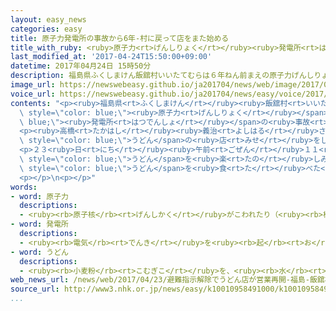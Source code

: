 ```yaml
---
layout: easy_news
categories: easy
title: 原子力発電所の事故から6年-村に戻って店をまた始める
title_with_ruby: <ruby>原子力<rt>げんしりょく</rt></ruby><ruby>発電所<rt>はつでんしょ</rt></ruby>の<ruby>事故<rt>じこ</rt></ruby>から６<ruby>年<rt>ねん</rt></ruby>　<ruby>村<rt>むら</rt></ruby>に<ruby>戻<rt>もど</rt></ruby>って<ruby>店<rt>みせ</rt></ruby>をまた<ruby>始<rt>はじ</rt></ruby>める
last_modified_at: '2017-04-24T15:50:00+09:00'
datetime: 2017年04月24日 15時50分
description: 福島県ふくしまけん飯舘村いいたてむらは６年ねん前まえの原子力げんしりょく発電所はつでんしょの事故じこで住すむことができなくなりました。
image_url: https://newswebeasy.github.io/ja201704/news/web/image/2017/04/24/k10010958491000.jpg
voice_url: https://newswebeasy.github.io/ja201704/news/easy/voice/2017/04/24/k10010958491000.mp3
contents: "<p><ruby>福島県<rt>ふくしまけん</rt></ruby><ruby>飯舘村<rt>いいたてむら</rt></ruby>は６<ruby>年<rt>ねん</rt></ruby><ruby>前<rt>まえ</rt></ruby>、<span\
  \ style=\"color: blue;\"><ruby>原子力<rt>げんしりょく</rt></ruby></span><span style=\"color:\
  \ blue;\"><ruby>発電所<rt>はつでんしょ</rt></ruby></span>の<ruby>事故<rt>じこ</rt></ruby>で<ruby>住<rt>す</rt></ruby>むことができなくなりました。<ruby>村<rt>むら</rt></ruby>の<ruby>人<rt>ひと</rt></ruby>たちは<ruby>別<rt>べつ</rt></ruby>の<ruby>市<rt>し</rt></ruby>や<ruby>町<rt>まち</rt></ruby>で<ruby>生活<rt>せいかつ</rt></ruby>をしていますが、<ruby>先月<rt>せんげつ</rt></ruby><ruby>国<rt>くに</rt></ruby>が<ruby>戻<rt>もど</rt></ruby>ってもいいと<ruby>言<rt>い</rt></ruby>って<ruby>飯館村<rt>いいたてむら</rt></ruby>に<ruby>住<rt>す</rt></ruby>むことができるようになりました。</p>\n\
  <p><ruby>高橋<rt>たかはし</rt></ruby><ruby>義治<rt>よしはる</rt></ruby>さんは<ruby>飯館村<rt>いいたてむら</rt></ruby>で６０<ruby>年<rt>ねん</rt></ruby><ruby>続<rt>つづ</rt></ruby>く<span\
  \ style=\"color: blue;\">うどん</span>の<ruby>店<rt>みせ</rt></ruby>をしていました。<ruby>村<rt>むら</rt></ruby>を<ruby>出<rt>で</rt></ruby>たあと<ruby>別<rt>べつ</rt></ruby>の<ruby>市<rt>し</rt></ruby>で<ruby>店<rt>みせ</rt></ruby>をしていましたが、<ruby>村<rt>むら</rt></ruby>に<ruby>戻<rt>もど</rt></ruby>ってまた<ruby>店<rt>みせ</rt></ruby>を<ruby>始<rt>はじ</rt></ruby>めることにしました。</p>\n\
  <p>２３<ruby>日<rt>にち</rt></ruby><ruby>午前<rt>ごぜん</rt></ruby>１１<ruby>時<rt>じ</rt></ruby>に<ruby>店<rt>みせ</rt></ruby>が<ruby>開<rt>あ</rt></ruby>くと、<ruby>村<rt>むら</rt></ruby>に<ruby>戻<rt>もど</rt></ruby>る<ruby>準備<rt>じゅんび</rt></ruby>をしている<ruby>人<rt>ひと</rt></ruby>などが<ruby>来<rt>き</rt></ruby>ました。みんな<ruby>久<rt>ひさ</rt></ruby>しぶりに<ruby>村<rt>むら</rt></ruby>で<ruby>食<rt>た</rt></ruby>べる<span\
  \ style=\"color: blue;\">うどん</span>を<ruby>楽<rt>たの</rt></ruby>しみました。</p>\n<p><ruby>飯館村<rt>いいたてむら</rt></ruby>ではまだ<ruby>食堂<rt>しょくどう</rt></ruby>などの<ruby>店<rt>みせ</rt></ruby>が<ruby>始<rt>はじ</rt></ruby>まっていなくて、<ruby>高橋<rt>たかはし</rt></ruby>さんの<ruby>店<rt>みせ</rt></ruby>が<ruby>最初<rt>さいしょ</rt></ruby>です。<span\
  \ style=\"color: blue;\">うどん</span>を<ruby>食<rt>た</rt></ruby>べた<ruby>女性<rt>じょせい</rt></ruby>は「<ruby>前<rt>まえ</rt></ruby>と<ruby>変<rt>か</rt></ruby>わらない<ruby>味<rt>あじ</rt></ruby>でとてもおいしいです。<ruby>村<rt>むら</rt></ruby>に<ruby>食堂<rt>しょくどう</rt></ruby>があるのはうれしいです」と<ruby>話<rt>はな</rt></ruby>していました。</p>\n\
  <p></p>\n<p></p>"
words:
- word: 原子力
  descriptions:
  - <ruby><rb>原子核</rb><rt>げんしかく</rt></ruby>がこわれたり（<ruby><rb>核分裂</rb><rt>かくぶんれつ</rt></ruby>）、とけあったり（<ruby><rb>核融合</rb><rt>かくゆうごう</rt></ruby>）するときに<ruby><rb>出</rb><rt>で</rt></ruby>る、ものすごく<ruby><rb>大</rb><rt>おお</rt></ruby>きな<ruby><rb>力</rb><rt>ちから</rt></ruby>と<ruby><rb>高</rb><rt>たか</rt></ruby>い<ruby><rb>熱</rb><rt>ねつ</rt></ruby>。<ruby><rb>原子</rb><rt>げんし</rt></ruby>エネルギー。
- word: 発電所
  descriptions:
  - <ruby><rb>電気</rb><rt>でんき</rt></ruby>を<ruby><rb>起</rb><rt>お</rt></ruby>こす<ruby><rb>所</rb><rt>ところ</rt></ruby>。
- word: うどん
  descriptions:
  - <ruby><rb>小麦粉</rb><rt>こむぎこ</rt></ruby>を、<ruby><rb>水</rb><rt>みず</rt></ruby>でこねてうすくのばし、<ruby><rb>細長</rb><rt>ほそなが</rt></ruby>く<ruby><rb>切</rb><rt>き</rt></ruby>ってゆでた<ruby><rb>食</rb><rt>た</rt></ruby>べ<ruby><rb>物</rb><rt>もの</rt></ruby>。
web_news_url: /news/web/2017/04/23/避難指示解除でうどん店が営業再開-福島-飯舘村/
source_url: http://www3.nhk.or.jp/news/easy/k10010958491000/k10010958491000.html
...
```

